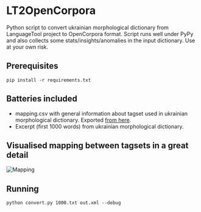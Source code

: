 LT2OpenCorpora
==============

Python script to convert ukrainian morphological dictionary from LanguageTool project to OpenCorpora format.
Script runs well under PyPy and also collects some stats/insights/anomalies in the input dictionary.
Use at your own risk.

## Prerequisites
```pip install -r requirements.txt```

## Batteries included
* mapping.csv with general information about tagset used in ukrainian morphological dictionary. Exported [from here](https://docs.google.com/spreadsheets/d/1CA5-11RQhlkTEVXejB9IQOwmzzBXBsH_dfKlcYQlPrU/edit#gid=1425823959).
* Excerpt (first 1000 words) from ukrainian morphological dictionary.

## Visualised mapping between tagsets in a great detail
![Mapping](http://i.imgur.com/X2gpPH5.png)


## Running
```python convert.py 1000.txt out.xml --debug```
